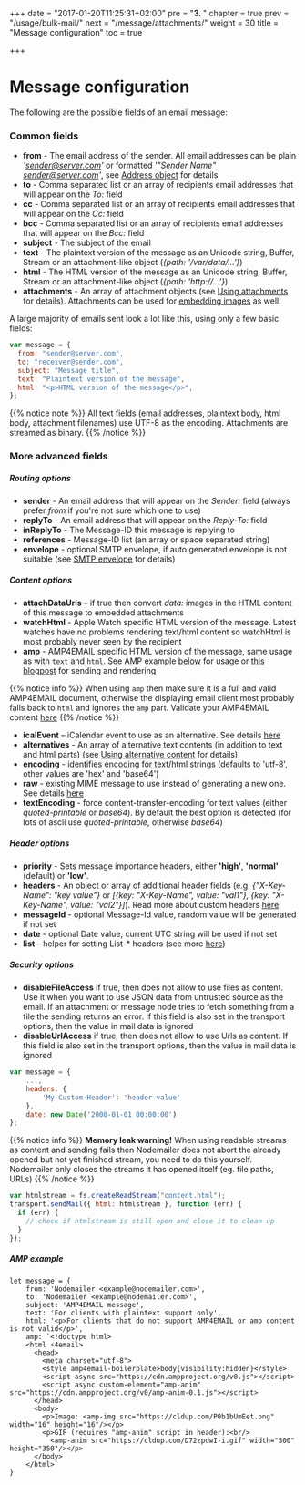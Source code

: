 +++
date = "2017-01-20T11:25:31+02:00"
pre = "<b>3. </b>"
chapter = true
prev = "/usage/bulk-mail/"
next = "/message/attachments/"
weight = 30
title = "Message configuration"
toc = true

+++

# Message configuration

The following are the possible fields of an email message:

### Common fields

- **from** - The email address of the sender. All email addresses can be plain _'sender@server.com'_ or formatted _'"Sender Name" <sender@server.com>'_, see [Address object](/message/addresses/) for details
- **to** - Comma separated list or an array of recipients email addresses that will appear on the _To:_ field
- **cc** - Comma separated list or an array of recipients email addresses that will appear on the _Cc:_ field
- **bcc** - Comma separated list or an array of recipients email addresses that will appear on the _Bcc:_ field
- **subject** - The subject of the email
- **text** - The plaintext version of the message as an Unicode string, Buffer, Stream or an attachment-like object (_{path: '/var/data/...'}_)
- **html** - The HTML version of the message as an Unicode string, Buffer, Stream or an attachment-like object (_{path: 'http://...'}_)
- **attachments** - An array of attachment objects (see [Using attachments](/message/attachments/) for details). Attachments can be used for [embedding images](/message/embedded-images/) as well.

A large majority of emails sent look a lot like this, using only a few basic fields:

```javascript
var message = {
  from: "sender@server.com",
  to: "receiver@sender.com",
  subject: "Message title",
  text: "Plaintext version of the message",
  html: "<p>HTML version of the message</p>",
};
```

{{% notice note %}}
All text fields (email addresses, plaintext body, html body, attachment filenames) use UTF-8 as the encoding. Attachments are streamed as binary.
{{% /notice %}}

### More advanced fields

##### Routing options

- **sender** - An email address that will appear on the _Sender:_ field (always prefer _from_ if you're not sure which one to use)
- **replyTo** - An email address that will appear on the _Reply-To:_ field
- **inReplyTo** - The Message-ID this message is replying to
- **references** - Message-ID list (an array or space separated string)
- **envelope** - optional SMTP envelope, if auto generated envelope is not suitable (see [SMTP envelope](/smtp/envelope/) for details)

##### Content options

- **attachDataUrls** – if true then convert _data:_ images in the HTML content of this message to embedded attachments
- **watchHtml** - Apple Watch specific HTML version of the message. Latest watches have no problems rendering text/html content so watchHtml is most probably never seen by the recipient
- **amp** - AMP4EMAIL specific HTML version of the message, same usage as with `text` and `html`. See AMP example [below](#amp-example) for usage or [this blogpost](https://blog.nodemailer.com/2019/12/30/testing-amp4email-with-nodemailer/) for sending and rendering

{{% notice info %}}
When using `amp` then make sure it is a full and valid AMP4EMAIL document, otherwise the displaying email client most probably falls back to `html` and ignores the `amp` part. Validate your AMP4EMAIL content [here](https://validator.ampproject.org/#htmlFormat=AMP4EMAIL)
{{% /notice %}}

- **icalEvent** – iCalendar event to use as an alternative. See details [here](/message/calendar-events/)
- **alternatives** - An array of alternative text contents (in addition to text and html parts) (see [Using alternative content](/message/alternatives/) for details)
- **encoding** - identifies encoding for text/html strings (defaults to 'utf-8', other values are 'hex' and 'base64')
- **raw** - existing MIME message to use instead of generating a new one. See details [here](/message/custom-source/)
- **textEncoding** - force content-transfer-encoding for text values (either _quoted-printable_ or _base64_). By default the best option is detected (for lots of ascii use _quoted-printable_, otherwise _base64_)

##### Header options

- **priority** - Sets message importance headers, either **'high'**, **'normal'** (default) or **'low'**.
- **headers** - An object or array of additional header fields (e.g. _{"X-Key-Name": "key value"}_ or _[{key: "X-Key-Name", value: "val1"}, {key: "X-Key-Name", value: "val2"}]_). Read more about custom headers [here](/message/custom-headers/)
- **messageId** - optional Message-Id value, random value will be generated if not set
- **date** - optional Date value, current UTC string will be used if not set
- **list** - helper for setting List-\* headers (see more [here](/message/list-headers/))

##### Security options

- **disableFileAccess** if true, then does not allow to use files as content. Use it when you want to use JSON data from untrusted source as the email. If an attachment or message node tries to fetch something from a file the sending returns an error. If this field is also set in the transport options, then the value in mail data is ignored
- **disableUrlAccess** if true, then does not allow to use Urls as content. If this field is also set in the transport options, then the value in mail data is ignored

```javascript
var message = {
    ...,
    headers: {
        'My-Custom-Header': 'header value'
    },
    date: new Date('2000-01-01 00:00:00')
};
```

{{% notice info %}}
**Memory leak warning!** When using readable streams as content and sending fails then Nodemailer does not abort the already opened but not yet finished stream, you need to do this yourself. Nodemailer only closes the streams it has opened itself (eg. file paths, URLs)
{{% /notice %}}

```javascript
var htmlstream = fs.createReadStream("content.html");
transport.sendMail({ html: htmlstream }, function (err) {
  if (err) {
    // check if htmlstream is still open and close it to clean up
  }
});
```

##### AMP example

```
let message = {
    from: 'Nodemailer <example@nodemailer.com>',
    to: 'Nodemailer <example@nodemailer.com>',
    subject: 'AMP4EMAIL message',
    text: 'For clients with plaintext support only',
    html: '<p>For clients that do not support AMP4EMAIL or amp content is not valid</p>',
    amp: `<!doctype html>
    <html ⚡4email>
      <head>
        <meta charset="utf-8">
        <style amp4email-boilerplate>body{visibility:hidden}</style>
        <script async src="https://cdn.ampproject.org/v0.js"></script>
        <script async custom-element="amp-anim" src="https://cdn.ampproject.org/v0/amp-anim-0.1.js"></script>
      </head>
      <body>
        <p>Image: <amp-img src="https://cldup.com/P0b1bUmEet.png" width="16" height="16"/></p>
        <p>GIF (requires "amp-anim" script in header):<br/>
          <amp-anim src="https://cldup.com/D72zpdwI-i.gif" width="500" height="350"/></p>
      </body>
    </html>`
}
```
